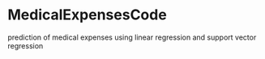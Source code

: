 # MedicalExpensesCode
prediction of medical expenses using linear regression and support vector regression
